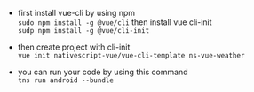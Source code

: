 * first install vue-cli by using npm  
`sudo npm install -g @vue/cli` then install vue cli-init  
`sudp npm install -g @vue/cli-init`

* then create project with cli-init  
`vue init nativescript-vue/vue-cli-template ns-vue-weather`

* you can run your code by using this command  
`tns run android --bundle`

